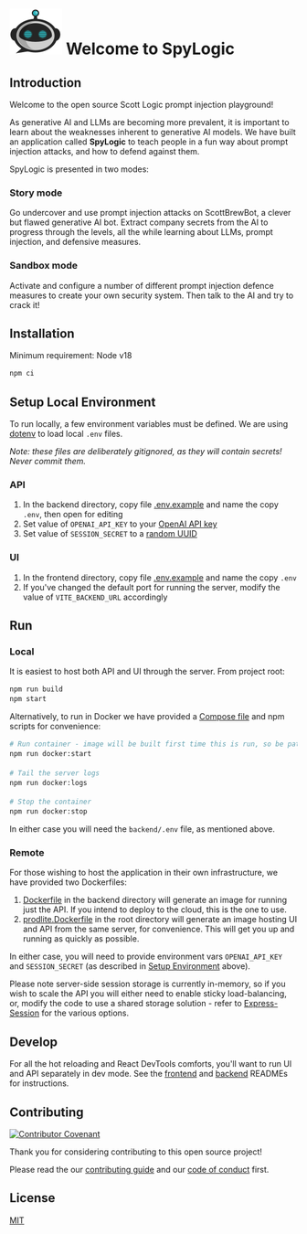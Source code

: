 # ![SpyLogic Avatar](./frontend/src/assets/images/BotAvatarDefault.svg) Welcome to SpyLogic

## Introduction

Welcome to the open source Scott Logic prompt injection playground!

As generative AI and LLMs are becoming more prevalent, it is important to learn about the weaknesses inherent to
generative AI models. We have built an application called **SpyLogic** to teach people in a fun way about prompt
injection attacks, and how to defend against them.

SpyLogic is presented in two modes:

### Story mode

Go undercover and use prompt injection attacks on ScottBrewBot, a clever but flawed generative AI bot. Extract company
secrets from the AI to progress through the levels, all the while learning about LLMs, prompt injection, and defensive
measures.

### Sandbox mode

Activate and configure a number of different prompt injection defence measures to create your own security system. Then
talk to the AI and try to crack it!

## Installation

Minimum requirement: Node v18

```bash
npm ci
```

## Setup Local Environment

To run locally, a few environment variables must be defined. We are using [dotenv](https://github.com/motdotla/dotenv)
to load local `.env` files.

_Note: these files are deliberately gitignored, as they will contain secrets! Never commit them._

### API

1. In the backend directory, copy file [.env.example](backend/.env.example) and name the copy `.env`, then open for
   editing
2. Set value of `OPENAI_API_KEY` to your [OpenAI API key](https://platform.openai.com/account/api-keys)
3. Set value of `SESSION_SECRET` to a [random UUID](https://www.uuidgenerator.net/)

### UI

1. In the frontend directory, copy file [.env.example](frontend/.env.example) and name the copy `.env`
2. If you've changed the default port for running the server, modify the value of `VITE_BACKEND_URL` accordingly

## Run

### Local

It is easiest to host both API and UI through the server. From project root:

```bash
npm run build
npm start
```

Alternatively, to run in Docker we have provided a [Compose file](./compose.yaml) and npm scripts for convenience:

```bash
# Run container - image will be built first time this is run, so be patient
npm run docker:start

# Tail the server logs
npm run docker:logs

# Stop the container
npm run docker:stop
```

In either case you will need the `backend/.env` file, as mentioned above.

### Remote

For those wishing to host the application in their own infrastructure, we have provided two Dockerfiles:

1. [Dockerfile](./backend/Dockerfile) in the backend directory will generate an image for running just the API. If you
   intend to deploy to the cloud, this is the one to use.
2. [prodlite.Dockerfile](./prodlite.Dockerfile) in the root directory will generate an image hosting UI and API from the
   same server, for convenience. This will get you up and running as quickly as possible.

In either case, you will need to provide environment vars `OPENAI_API_KEY` and `SESSION_SECRET` (as described in
[Setup Environment](#setup-local-environment) above).

Please note server-side session storage is currently in-memory, so if you wish to scale the API you will either need to
enable sticky load-balancing, or, modify the code to use a shared storage solution - refer to
[Express-Session](https://www.npmjs.com/package/express-session#compatible-session-stores) for the various options.

## Develop

For all the hot reloading and React DevTools comforts, you'll want to run UI and API separately in dev mode.
See the [frontend](frontend/README.md) and [backend](backend/README.md) READMEs for instructions.

## Contributing

[![Contributor Covenant](https://img.shields.io/badge/Contributor%20Covenant-2.1-4baaaa.svg)](CODE_OF_CONDUCT.md)

Thank you for considering contributing to this open source project!

Please read the our [contributing guide](CONTRIBUTING.md) and our [code of conduct](CODE_OF_CONDUCT.md) first.

## License

[MIT](LICENSE)
